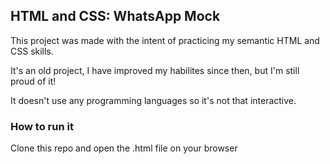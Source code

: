 ## HTML and CSS: WhatsApp Mock

This project was made with the intent of practicing my semantic HTML and CSS skills.  

It's an old project, I have improved my habilites since then, but I'm still proud of it!

It doesn't use any programming languages so it's not that interactive.

### How to run it
Clone this repo and open the .html file on your browser
